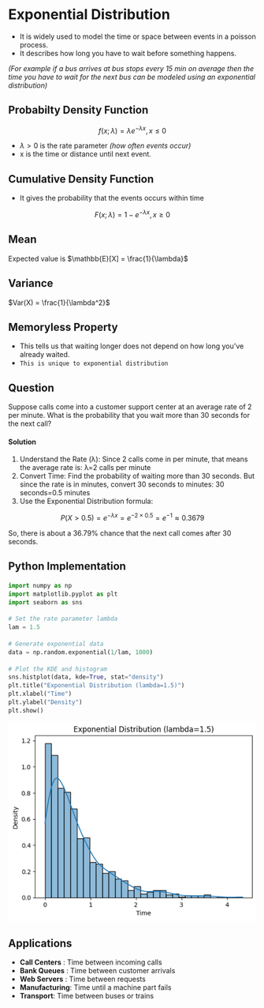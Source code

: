 # Exponential Distribution

- It is widely used to model the time or space between events in a poisson process.
- It describes how long you have to wait before something happens.

*(For example if a bus arrives at bus stops every 15 min on average then the time you have to wait for the next bus can be modeled using an exponential distribution)*

## Probabilty Density Function

$$
f(x;\lambda) = \lambda e^{-\lambda x}, x \leq 0
$$

- $\lambda > 0$ is the rate parameter *(how often events occur)* 
- x is the time or distance until next event.

## Cumulative Density Function
- It gives the probability that the events occurs within time

$$
F(x;\lambda) = 1 - e^{-\lambda x}, x \geq 0
$$

## Mean 
Expected value is $\mathbb{E}[X] = \frac{1}{\lambda}$

## Variance 
$Var(X) = \frac{1}{\lambda^2}$

## Memoryless Property
- This tells us that waiting longer does not depend on how long you've already waited.
- `This is unique to exponential distribution`

## Question
Suppose calls come into a customer support center at an average rate of 2 per minute. What is the probability that you wait more than 30 seconds for the next call?

#### Solution

1. Understand the Rate (λ): Since 2 calls come in per minute, that means the average rate is: λ=2 calls per minute
2. Convert Time: Find the probability of waiting more than 30 seconds. But since the rate is in minutes, convert 30 seconds to minutes: 30 seconds=0.5 minutes
3. Use the Exponential Distribution formula:

$$
P(X > 0.5) = e^{-\lambda x} = e^{- 2 \times 0.5} = e^{-1} ≈0.3679
$$

So, there is about a 36.79% chance that the next call comes after 30 seconds.

## Python Implementation

```python
import numpy as np
import matplotlib.pyplot as plt
import seaborn as sns

# Set the rate parameter lambda
lam = 1.5

# Generate exponential data
data = np.random.exponential(1/lam, 1000)

# Plot the KDE and histogram
sns.histplot(data, kde=True, stat="density")
plt.title("Exponential Distribution (lambda=1.5)")
plt.xlabel("Time")
plt.ylabel("Density")
plt.show()
```

![Exponential Distribution](../assets/images/download.png)

## Applications
- **Call Centers** : Time between incoming calls
- **Bank Queues** : Time between customer arrivals
- **Web Servers** : Time between requests
- **Manufacturing**: Time until a machine part fails
- **Transport**: Time between buses or trains